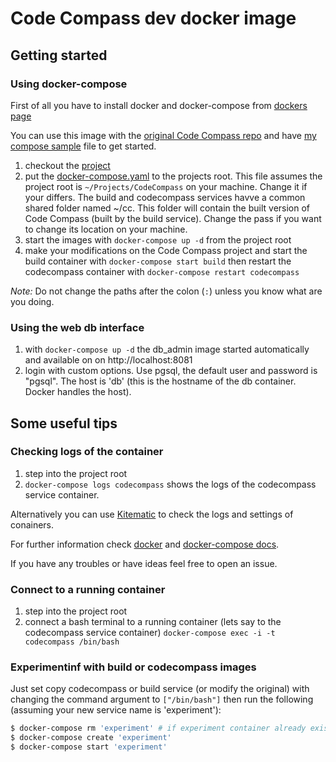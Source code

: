 # Code Compass dev docker image

## Getting started

### Using docker-compose

First of all you have to install docker and docker-compose
from [dockers page][docker download page]

You can use this image with the [original Code Compass repo][codecompass origin] and
have [my compose sample][my compose file] file to get started.

1. checkout the [project][codecompass origin]
2. put the [docker-compose.yaml][my compose file] to the projects root. This file assumes the project root
    is `~/Projects/CodeCompass` on your machine. Change it if your differs. The build and codecompass services havve a
    common shared folder named ~/cc. This folder will contain the built version of Code Compass (built by the build service).
    Change the pass if you want to change its location on your machine.
3. start the images with `docker-compose up -d` from the project root
4. make your modifications on the Code Compass project and start the build container with `docker-compose start build`
then restart the codecompass container with `docker-compose restart codecompass`

*Note:* Do not change the paths after the colon (`:`) unless you know what are you doing.

### Using the web db interface

1. with `docker-compose up -d` the db_admin image started automatically and available on on http://localhost:8081
2. login with custom options. Use pgsql, the default user and password is "pgsql". The host is 'db'
(this is the hostname of the db container. Docker handles the host).

## Some useful tips

### Checking logs of the container

1. step into the project root
2. `docker-compose logs codecompass` shows the logs of the codecompass service container.

Alternatively you can use [Kitematic][kitematic] to check the logs and settings of conainers.

For further information check [docker][docker docs] and [docker-compose docs][compose docs].

If you have any troubles or have ideas feel free to open an issue.

### Connect to a running container

1. step into the project root
2. connect a bash terminal to a running container (lets say to the codecompass service container)
`docker-compose exec -i -t codecompass /bin/bash`

### Experimentinf with build or codecompass images

Just set copy codecompass or build service (or modify the original) with changing the
command argument to `["/bin/bash"]` then run the following (assuming your new service name is 'experiment'):
``` bash
$ docker-compose rm 'experiment' # if experiment container already exists and stoped
$ docker-compose create 'experiment'
$ docker-compose start 'experiment'
```

[docker download page]: https://www.docker.com/
[codecompass origin]: https://github.com/Ericsson/CodeCompass/
[my compose file]: https://github.com/rockkid777/CodeCompass/blob/dockerizing/docker-compose.yaml.sample
[kitematic]: https://docs.docker.com/kitematic/
[docker docs]: https://docs.docker.com/
[compose docs]: https://docs.docker.com/compose/
